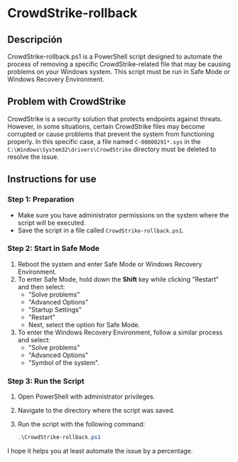 # CrowdStrike-rollback
## Descripción
CrowdStrike-rollback.ps1 is a PowerShell script designed to automate the process of removing a specific CrowdStrike-related file that may be causing problems on your Windows system. This script must be run in Safe Mode or Windows Recovery Environment.

## Problem with CrowdStrike
CrowdStrike is a security solution that protects endpoints against threats. However, in some situations, certain CrowdStrike files may become corrupted or cause problems that prevent the system from functioning properly. In this specific case, a file named `C-00000291*.sys` in the `C:\Windows\System32\drivers\CrowdStrike` directory must be deleted to resolve the issue.

## Instructions for use

### Step 1: Preparation
- Make sure you have administrator permissions on the system where the script will be executed.
- Save the script in a file called `CrowdStrike-rollback.ps1`.

### Step 2: Start in Safe Mode
1. Reboot the system and enter Safe Mode or Windows Recovery Environment.
2. To enter Safe Mode, hold down the **Shift** key while clicking "Restart" and then select:
   - "Solve problems"
   - "Advanced Options"
   - "Startup Settings"
   - "Restart"
   - Next, select the option for Safe Mode.
3. To enter the Windows Recovery Environment, follow a similar process and select:
   - "Solve problems"
   - "Advanced Options"
   - "Symbol of the system".

### Step 3: Run the Script

1. Open PowerShell with administrator privileges.
2. Navigate to the directory where the script was saved.
3. Run the script with the following command:

   ```powershell
   .\CrowdStrike-rollback.ps1
   ```
I hope it helps you at least automate the issue by a percentage.

